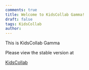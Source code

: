 ```yaml
---
comments: true
title: Welcome to KidsCollab Gamma!
draft: false
tags: KidsCollab
author:
---
```

 
This is KidsCollab Gamma

Please view the stable version at

[KidsCollab](https://sites.google.com/view/kidscollab)
